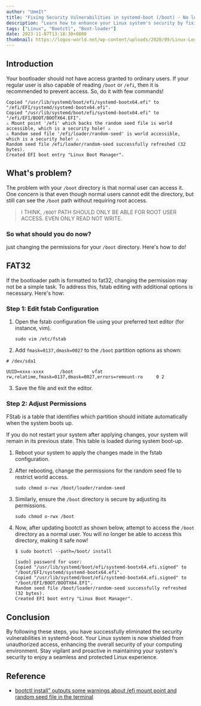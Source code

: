 ```yaml
---
author: "UmmIt"
title: "Fixing Security Vulnerabilities in systemd-boot (/boot) - No longer accessible to normal users: A Step-by-Step Guide"
description: "Learn how to enhance your Linux system's security by fixing vulnerabilities in systemd-boot (/boot). Follow this step-by-step guide to restrict access, ensuring that critical boot files are no longer accessible to normal users, bolstering your system's defenses."
tags: ["Linux", "Bootctl", "Boot-loader"]
date: 2023-11-07T13:18:30+0800
thumbnail: https://logos-world.net/wp-content/uploads/2020/09/Linux-Logo-1996-present.png
---
```


## Introduction

Your bootloader should not have access granted to ordinary users. If your regular user is also capable of reading `/boot` or `/efi`, then it is recommended to prevent access. So, do it with few commands!

```shell
Copied "/usr/lib/systemd/boot/efi/systemd-bootx64.efi" to "/efi/EFI/systemd/systemd-bootx64.efi".
Copied "/usr/lib/systemd/boot/efi/systemd-bootx64.efi" to "/efi/EFI/BOOT/BOOTX64.EFI".
⚠️ Mount point '/efi' which backs the random seed file is world accessible, which is a security hole! ⚠️
⚠️ Random seed file '/efi/loader/random-seed' is world accessible, which is a security hole! ⚠️
Random seed file /efi/loader/random-seed successfully refreshed (32 bytes).
Created EFI boot entry "Linux Boot Manager".
```

## What's problem?

The problem with your `/boot` directory is that normal user can access it. One concern is that even though normal users cannot edit the directory, but still can see the `/boot` path without requiring root access.

>I THINK, `/BOOT` PATH SHOULD ONLY BE ABLE FOR ROOT USER ACCESS. EVEN ONLY READ NOT WRITE.

### So what should you do now?

just changing the permissions for your `/boot` directory. Here's how to do!

## FAT32

If the bootloader path is formatted to fat32, changing the permission may not be a simple task. To address this, fstab editing with additional options is necessary. Here's how:

### Step 1: Edit fstab Configuration

1. Open the fstab configuration file using your preferred text editor (for instance, vim).

   ```shell
   sudo vim /etc/fstab
   ```

2. Add `fmask=0137,dmask=0027` to the `/boot` partition options as shown:

```shell
# /dev/sda1

UUID=xxxx-xxxx      /boot       vfat        rw,relatime,fmask=0137,dmask=0027,errors=remount-ro     0 2
```

3. Save the file and exit the editor.

### Step 2: Adjust Permissions

FStab is a table that identifies which partition should initiate automatically when the system boots up.

If you do not restart your system after applying changes, your system will remain in its previous state. This table is loaded during system boot-up.

1. Reboot your system to apply the changes made in the fstab configuration.

2. After rebooting, change the permissions for the random seed file to restrict world access.

   ```shell
   sudo chmod o-rwx /boot/loader/random-seed
   ```

3. Similarly, ensure the `/boot` directory is secure by adjusting its permissions.

   ```shell
   sudo chmod o-rwx /boot
   ```

4. Now, after updating bootctl as shown below, attempt to access the `/boot` directory as a normal user. You will no longer be able to access this directory, making it safe now!

    ```shell
    $ sudo bootctl --path=/boot/ install

    [sudo] password for user: 
    Copied "/usr/lib/systemd/boot/efi/systemd-bootx64.efi.signed" to "/boot/EFI/systemd/systemd-bootx64.efi".
    Copied "/usr/lib/systemd/boot/efi/systemd-bootx64.efi.signed" to "/boot/EFI/BOOT/BOOTX64.EFI".
    Random seed file /boot/loader/random-seed successfully refreshed (32 bytes).
    Created EFI boot entry "Linux Boot Manager".
    ```

## Conclusion

By following these steps, you have successfully eliminated the security vulnerabilities in systemd-boot. Your Linux system is now shielded from unauthorized access, enhancing the overall security of your computing environment. Stay vigilant and proactive in maintaining your system's security to enjoy a seamless and protected Linux experience.

## Reference

- [bootctl install” outputs some warnings about /efi mount point and random seed file in the terminal](https://forum.endeavouros.com/t/bootctl-install-outputs-some-warnings-about-efi-mount-point-and-random-seed-file-in-the-terminal/43991)